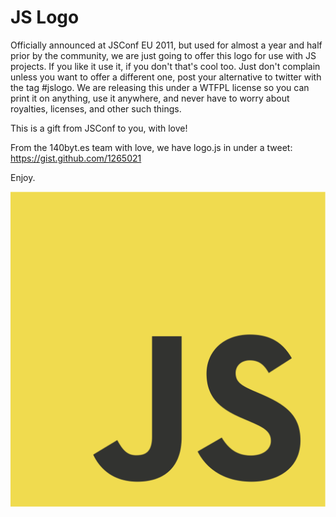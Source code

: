 JS Logo
=======

Officially announced at JSConf EU 2011, but used for almost a year and half prior by the community, we are just going to offer this logo for use with JS projects. If you like it use it, if you don't that's cool too. Just don't complain unless you want to offer a different one, post your alternative to twitter with the tag #jslogo. We are releasing this under a WTFPL license so you can print it on anything, use it anywhere, and never have to worry about royalties, licenses, and other such things.

This is a gift from JSConf to you, with love!

From the 140byt.es team with love, we have logo.js in under a tweet: https://gist.github.com/1265021

Enjoy.

![JS Logo (PNG)](https://github.com/voodootikigod/logo.js/raw/master/js.png)
